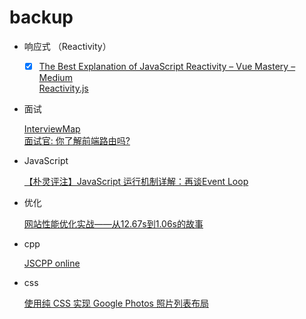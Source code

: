 # backup

- 响应式 （Reactivity）
  
  - [x] [The Best Explanation of JavaScript Reactivity – Vue Mastery – Medium](https://medium.com/vue-mastery/the-best-explanation-of-javascript-reactivity-fea6112dd80d)  
  [Reactivity.js](./Reactivity.js)

- 面试
  
  [InterviewMap](https://yuchengkai.cn/docs/zh/)  
  [面试官: 你了解前端路由吗?](https://juejin.im/post/5ac61da66fb9a028c71eae1b)

- JavaScript

  [【朴灵评注】JavaScript 运行机制详解：再谈Event Loop](https://blog.csdn.net/lin_credible/article/details/40143961)

- 优化

  [网站性能优化实战——从12.67s到1.06s的故事](https://juejin.im/post/5b0b7d74518825158e173a0c?utm_source=gold_browser_extension)

- cpp

  [JSCPP online](https://felixhao28.github.io/JSCPP/)

- css

  [使用纯 CSS 实现 Google Photos 照片列表布局](https://github.com/xieranmaya/blog/issues/4)
